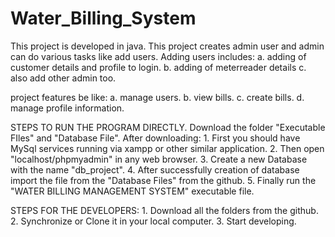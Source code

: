 # Water_Billing_System
This project is developed in java. This project creates admin user and admin can do various tasks like add users.
Adding users includes:
	a. adding of customer details and profile to login.
	b. adding of meterreader details
	c. also add other admin too.

project features be like:
a. manage users.
b. view bills.
c. create bills.
d. manage profile information.


STEPS TO RUN THE PROGRAM DIRECTLY.
Download the folder "Executable FIles" and "Database File".
After downloading:
	1. First you should have MySql services running via xampp or other similar application.
	2. Then open "localhost/phpmyadmin" in any web browser.
	3. Create a new Database with the name "db_project".
	4. After successfully creation of database import the file from the "Database Files" from the github.
	5. Finally run the "WATER BILLING MANAGEMENT SYSTEM" executable file.
	

STEPS FOR THE DEVELOPERS:
	1. Download all the folders from the github.
	2. Synchronize or Clone it in your local computer.
	3. Start developing.
	

